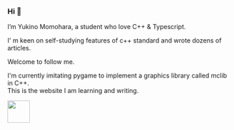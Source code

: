 ### Hi 👋 

I’m Yukino Momohara, a student who love C++ & Typescript.

I' m keen on self-studying features of c++ standard and wrote dozens of articles.

Welcome to follow me.
  
  
  
  
I'm currently imitating pygame to implement a graphics library called mclib in C++.  
This is the website I am learning and writing.
<p>
    <a href="https://iamyukino.github.io/">
        <img height="50" src="https://iamyukino.github.io/index/images/igloo-logo.png">
    </a>
</p>
